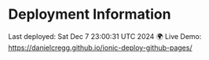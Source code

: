 # Deployment Information
Last deployed: Sat Dec  7 23:00:31 UTC 2024
🌍 Live Demo: https://danielcregg.github.io/ionic-deploy-github-pages/
